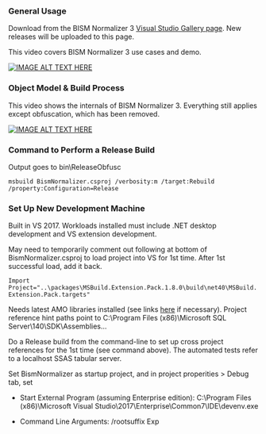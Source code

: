 ### General Usage

Download from the BISM Normalizer 3 [Visual Studio Gallery page](https://visualstudiogallery.msdn.microsoft.com/f7ebe632-878c-4640-b035-a143d1dd1cf3). New releases will be uploaded to this page.

This video covers BISM Normalizer 3 use cases and demo.

[![IMAGE ALT TEXT HERE](http://img.youtube.com/vi/LZdOwfJqFrM/0.jpg)](http://www.youtube.com/watch?v=LZdOwfJqFrM)

### Object Model & Build Process

This video shows the internals of BISM Normalizer 3. Everything still applies except obfuscation, which has been removed.

[![IMAGE ALT TEXT HERE](http://img.youtube.com/vi/r3eGK-dSYuw/0.jpg)](http://www.youtube.com/watch?v=r3eGK-dSYuw)

### Command to Perform a Release Build

Output goes to bin\ReleaseObfusc

`msbuild BismNormalizer.csproj /verbosity:m /target:Rebuild /property:Configuration=Release`

### Set Up New Development Machine

Built in VS 2017. Workloads installed must include .NET desktop development and VS extension development.

May need to temporarily comment out following at bottom of BismNormalizer.csproj to load project into VS for 1st time. After 1st successful load, add it back.

`Import Project="..\packages\MSBuild.Extension.Pack.1.8.0\build\net40\MSBuild.Extension.Pack.targets"`

Needs latest AMO libraries installed (see links [here](https://docs.microsoft.com/en-us/azure/analysis-services/analysis-services-data-providers) if necessary). Project reference hint paths point to C:\Program Files (x86)\Microsoft SQL Server\140\SDK\Assemblies\...

Do a Release build from the command-line to set up cross project references for the 1st time (see command above). The automated tests refer to a localhost SSAS tabular server.

Set BismNormalizer as startup project, and in project properities > Debug tab, set
* Start External Program (assuming Enterprise edition): C:\Program Files (x86)\Microsoft Visual Studio\2017\Enterprise\Common7\IDE\devenv.exe

* Command Line Arguments: /rootsuffix Exp
